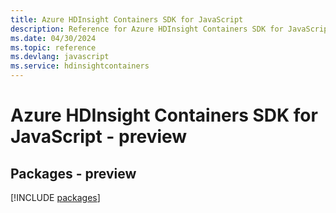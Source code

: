 ```yaml
---
title: Azure HDInsight Containers SDK for JavaScript
description: Reference for Azure HDInsight Containers SDK for JavaScript
ms.date: 04/30/2024
ms.topic: reference
ms.devlang: javascript
ms.service: hdinsightcontainers
---
```

# Azure HDInsight Containers SDK for JavaScript - preview
## Packages - preview
[!INCLUDE [packages](hdinsight-containers-index.md)]